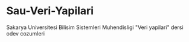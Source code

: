 # Sau-Veri-Yapilari
Sakarya Universitesi Bilisim Sistemleri Muhendisligi "Veri yapilari" dersi odev cozumleri
